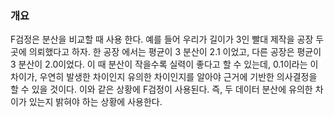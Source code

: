 ### 개요
F검정은 분산을 비교할 때 사용 한다.
예를 들어 우리가 길이가 3인 빨대 제작을 공장 두 곳에 의뢰했다고 하자. 한 공장 에서는 평균이 3 분산이 2.1 이었고, 다른 공장은 평균이 3 분산이 2.0이었다. 이 때 분산이 작을수록 실력이 좋다고 할 수 있는데, 0.1이라는 이 차이가, 우연히 발생한 차이인지 유의한 차이인지를 알아야 근거에 기반한 의사결정을 할 수 있을 것이다. 이와 같은 상황에 F검정이 사용된다. 즉, 두 데이터 분산에 유의한 차이가 있는지 밝혀야 하는 상황에 사용한다.


